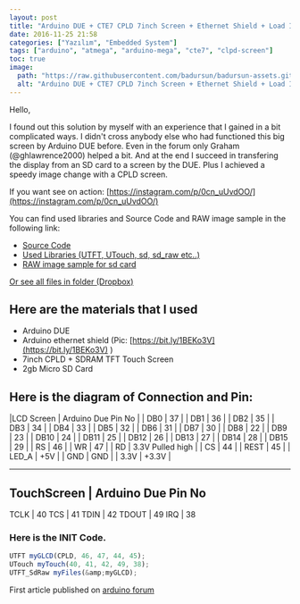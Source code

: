 ```yaml
---
layout: post
title: "Arduino DUE + CTE7 CPLD 7inch Screen + Ethernet Shield + Load Image From SD"
date: 2016-11-25 21:58
categories: ["Yazılım", "Embedded System"]
tags: ["arduino", "atmega", "arduino-mega", "cte7", "clpd-screen"]
toc: true
image:
  path: "https://raw.githubusercontent.com/badursun/badursun-assets.github.io/refs/heads/main/img/cte7-cpld.jpg"
  alt: "Arduino DUE + CTE7 CPLD 7inch Screen + Ethernet Shield + Load Image From SD"
---
```


Hello,

I found out this solution by myself with an experience that I gained in a bit complicated ways. I didn't cross anybody else who had functioned this big screen by Arduino DUE before. Even in the forum only Graham (@ghlawrence2000) helped a bit. And at the end I succeed in transfering the display from an SD card to a screen by the DUE. Plus I achieved a speedy image change with a CPLD screen.

If you want see on action: [https://instagram.com/p/0cn_uUvdOO/](https://instagram.com/p/0cn_uUvdOO/)

You can find used libraries and Source Code and RAW image sample in the following link:

- [Source Code](https://www.dropbox.com/s/6689uavv9c7zkbd/CPLD_screen.rar?dl=0)
- [Used Libraries (UTFT, UTouch, sd, sd_raw etc..)](https://www.dropbox.com/s/fk6sysbadje6u3a/libraries.rar?dl=0)
- [RAW image sample for sd card](https://www.dropbox.com/s/t4nznrh6s2nlnky/SD_raw_image.rar?dl=0)

[Or see all files in folder (Dropbox)](https://www.dropbox.com/sh/skv0rdg1x3ofimo/AAAOEytnwqcMs8s6yWxkR-hEa?dl=0)

## Here are the materials that I used
- Arduino DUE
- Arduino ethernet shield  (Pic: [https://bit.ly/1BEKo3V](https://bit.ly/1BEKo3V) )
- 7inch CPLD + SDRAM TFT Touch Screen
- 2gb Micro SD Card

## Here is the diagram of Connection and Pin:

|LCD Screen        |   Arduino Due Pin No |
| DB0               |   37 |
| DB1               |   36 |
| DB2               |   35 |
| DB3               |   34 |
| DB4               |   33 |
| DB5               |   32 |
| DB6               |   31 |
| DB7               |   30 |
| DB8               |   22 |
| DB9               |   23 |
| DB10              |   24 |
| DB11              |   25 |
| DB12              |   26 |
| DB13              |   27 |
| DB14              |   28 |
| DB15              |   29 |
| RS                |   46 |
| WR                |   47 |
| RD                |   3.3V Pulled high |
| CS                |   44 |
| REST              |   45 |
| LED_A             |   +5V |
| GND               |   GND |
| 3.3V              |   +3.3V |

-----------------------------------------------------------------
TouchScreen      |   Arduino Due Pin No
-----------------------------------------------------------------
TCLK             |   40
TCS              |   41
TDIN             |   42
TDOUT            |   49
IRQ              |   38

### Here is the INIT Code.

```javascript
UTFT myGLCD(CPLD, 46, 47, 44, 45);
UTouch myTouch(40, 41, 42, 49, 38);
UTFT_SdRaw myFiles(&amp;myGLCD);
```

First article published on [arduino forum](https://forum.arduino.cc/index.php?topic=309817.0)